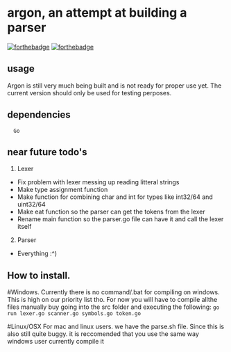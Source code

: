 # argon, an attempt at building a parser
[![forthebadge](http://forthebadge.com/images/badges/designed-in-ms-paint.svg)](http://forthebadge.com)
[![forthebadge](http://forthebadge.com/images/badges/powered-by-jeffs-keyboard.svg)](http://forthebadge.com)

## usage

Argon is still very much being built and is not ready for proper use yet.
The current version should only be used for testing perposes.


## dependencies

```
  Go
```

## near future todo's

1. Lexer
  * Fix problem with lexer messing up reading litteral strings
  * Make type assignment function
  * Make function for combining char and int for types like int32/64 and uint32/64
  * Make eat function so the parser can get the tokens from the lexer
  * Rename main function so the parser.go file can have it and call the lexer itself
2. Parser
  * Everything :^)

## How to install.
  #Windows.
    Currently there is no command/.bat for compiling on windows.
    This is high on our priority list tho.
    For now you will have to compile allthe files manually buy going into the src folder and executing the following:
    ```
      go run lexer.go scanner.go symbols.go token.go
    ```
  
  #Linux/OSX
    For mac and linux users. we have the parse.sh file.
    Since this is also still quite buggy. it is reccomended that you use the same way windows user currently compile it
